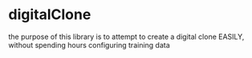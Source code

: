 # digitalClone
the purpose of this library is to attempt to create a digital clone EASILY, without spending hours configuring training data
